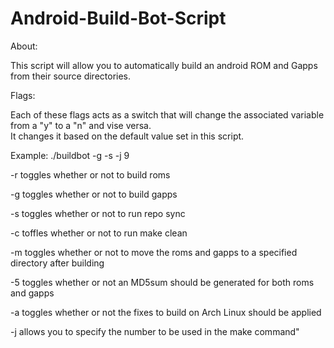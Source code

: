 Android-Build-Bot-Script
========================

About:

This script will allow you to automatically build an android ROM and Gapps from their source directories.  


Flags:

Each of these flags acts as a switch that will change the associated variable from a \"y\" to a \"n\" and vise versa.  
It changes it based on the default value set in this script.


Example: ./buildbot -g -s -j 9


-r toggles whether or not to build roms

-g toggles whether or not to build gapps

-s toggles whether or not to run repo sync

-c toffles whether or not to run make clean

-m toggles whether or not to move the roms and gapps to a specified directory after building

-5 toggles whether or not an MD5sum should be generated for both roms and gapps

-a toggles whether or not the fixes to build on Arch Linux should be applied

-j allows you to specify the number to be used in the make command" 